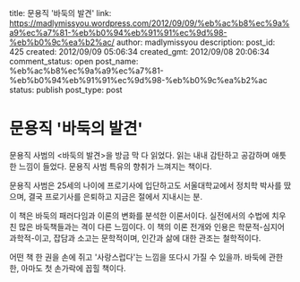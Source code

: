 title: 문용직 '바둑의 발견'
link: https://madlymissyou.wordpress.com/2012/09/09/%eb%ac%b8%ec%9a%a9%ec%a7%81-%eb%b0%94%eb%91%91%ec%9d%98-%eb%b0%9c%ea%b2%ac/
author: madlymissyou
description: 
post_id: 425
created: 2012/09/09 05:06:34
created_gmt: 2012/09/08 20:06:34
comment_status: open
post_name: %eb%ac%b8%ec%9a%a9%ec%a7%81-%eb%b0%94%eb%91%91%ec%9d%98-%eb%b0%9c%ea%b2%ac
status: publish
post_type: post

# 문용직 '바둑의 발견'

문용직 사범의 <바둑의 발견>을 방금 막 다 읽었다. 읽는 내내 감탄하고 공감하며 애틋한 느낌이 들었다. 문용직 사범 특유의 향취가 느껴지는 책이다.

문용직 사범은 25세의 나이에 프로기사에 입단하고도 서울대학교에서 정치학 박사를 땄으며, 결국 프로기사를 은퇴하고 지금은 절에서 지내시는 분.

이 책은 바둑의 패러다임과 이론의 변화를 분석한 이론서이다. 실전에서의 수법에 치우친 많은 바둑책들과는 격이 다른 느낌이다. 이 책의 이론 전개와 인용은 학문적-심지어 과학적-이고, 잡담과 소고는 문학적이며, 인간과 삶에 대한 관조는 철학적이다.

어떤 책 한 권을 손에 쥐고 '사랑스럽다'는 느낌을 또다시 가질 수 있을까. 바둑에 관한 한, 아마도 첫 손가락에 꼽힐 책이다.